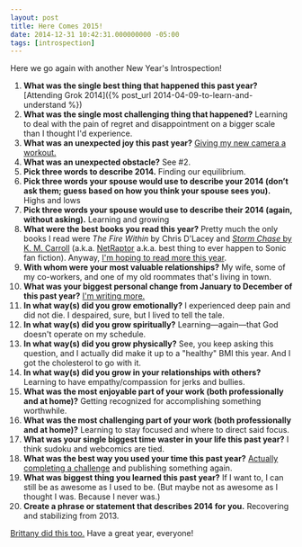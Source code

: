 ```yaml
---
layout: post
title: Here Comes 2015!
date: 2014-12-31 10:42:31.000000000 -05:00
tags: [introspection]
---
```

Here we go again with another New Year's Introspection!

1. **What was the single best thing that happened this past year?** [Attending Grok 2014]({% post_url 2014-04-09-to-learn-and-understand %})
2. **What was the single most challenging thing that happened?** Learning to deal with the pain of regret and disappointment on a bigger scale than I thought I'd experience.
3. **What was an unexpected joy this past year?** [Giving my new camera a workout.](http://www.flickr.com/oddevan)
4. **What was an unexpected obstacle?** See #2.
5. **Pick three words to describe 2014.** Finding our equilibrium.
6. **Pick three words your spouse would use to describe your 2014 (don’t ask them; guess based on how you think your spouse sees you).** Highs and lows
7. **Pick three words your spouse would use to describe their 2014 (again, without asking).** Learning and growing
8. **What were the best books you read this year?** Pretty much the only books I read were _The Fire Within_ by Chris D'Lacey and [_Storm Chase_ by K. M. Carroll](http://netraptor.org/blog/books/) (a.k.a. [NetRaptor](http://www.fanfiction.net/~netraptor) a.k.a. best thing to ever happen to Sonic fan fiction). Anyway, [I'm hoping to read more this year](http://paperairplanemob.tumblr.com/post/106646423639).
9. **With whom were your most valuable relationships?** My wife, some of my co-workers, and one of my old roommates that's living in town.
10. **What was your biggest personal change from January to December of this past year?** [I'm writing more.](http://plotholefragments.tumblr.com/)
11. **In what way(s) did you grow emotionally?** I experienced deep pain and did not die. I despaired, sure, but I lived to tell the tale.
12. **In what way(s) did you grow spiritually?** Learning—again—that God doesn't operate on my schedule.
13. **In what way(s) did you grow physically?** See, you keep asking this question, and I actually did make it up to a "healthy" BMI this year. And I got the cholesterol to go with it.
14. **In what way(s) did you grow in your relationships with others?** Learning to have empathy/compassion for jerks and bullies.
15. **What was the most enjoyable part of your work (both professionally and at home)?** Getting recognized for accomplishing something worthwhile.
16. **What was the most challenging part of your work (both professionally and at home)?** Learning to stay focused and where to direct said focus.
17. **What was your single biggest time waster in your life this past year?** I think sudoku and webcomics are tied.
18. **What was the best way you used your time this past year?** [Actually completing a challenge](http://plotholefragments.tumblr.com/30dpc) and publishing something again.
19. **What was biggest thing you learned this past year?** If I want to, I can still be as awesome as I used to be. (But maybe not as awesome as I thought I was. Because I never was.)
20. **Create a phrase or statement that describes 2014 for you.** Recovering and stabilizing from 2013.

[Brittany did this too.](http://latenightdramaqueen.tumblr.com/post/106764636751/fifth-edition) Have a great year, everyone!
